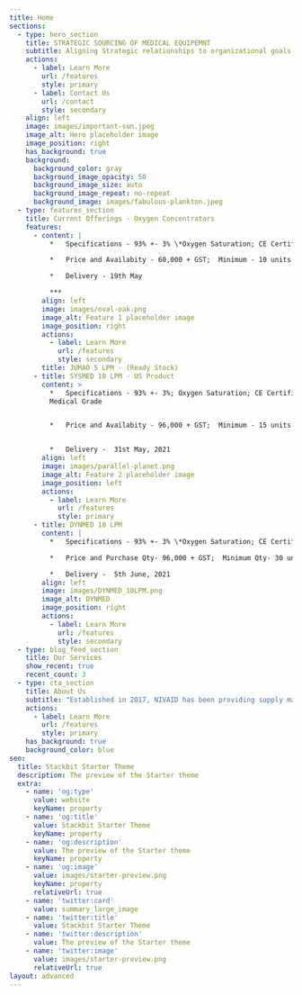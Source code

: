 ```yaml
---
title: Home
sections:
  - type: hero_section
    title: STRATEGIC SOURCING OF MEDICAL EQUIPEMNT
    subtitle: Aligning Strategic relationships to organizational goals
    actions:
      - label: Learn More
        url: /features
        style: primary
      - label: Contact Us
        url: /contact
        style: secondary
    align: left
    image: images/important-sun.jpeg
    image_alt: Hero placeholder image
    image_position: right
    has_background: true
    background:
      background_color: gray
      background_image_opacity: 50
      background_image_size: auto
      background_image_repeat: no-repeat
      background_image: images/fabulous-plankton.jpeg
  - type: features_section
    title: Current Offerings - Oxygen Concentrators
    features:
      - content: |
          *   Specifications - 93% +- 3% \*Oxygen Saturation; CE Certified;

          *   Price and Availabity - 60,000 + GST;  Minimum - 10 units

          *   Delivery - 19th May

          ***
        align: left
        image: images/oval-oak.png
        image_alt: Feature 1 placeholder image
        image_position: right
        actions:
          - label: Learn More
            url: /features
            style: secondary
        title: JUMAO 5 LPM - (Ready Stock)
      - title: SYSMED 10 LPM - US Product
        content: >
          *   Specifications - 93% +- 3%; Oxygen Saturation; CE Certified;
          Medical Grade


          *   Price and Availabity - 96,000 + GST;  Minimum - 15 units


          *   Delivery -  31st May, 2021
        align: left
        image: images/parallel-planet.png
        image_alt: Feature 2 placeholder image
        image_position: left
        actions:
          - label: Learn More
            url: /features
            style: primary
      - title: DYNMED 10 LPM
        content: |
          *   Specifications - 93% +- 3% \*Oxygen Saturation; CE Certified;

          *   Price and Purchase Qty- 96,000 + GST;  Minimum Qty- 30 units

          *   Delivery -  5th June, 2021
        align: left
        image: images/DYNMED_10LPM.png
        image_alt: DYNMED
        image_position: right
        actions:
          - label: Learn More
            url: /features
            style: secondary
  - type: blog_feed_section
    title: Our Services
    show_recent: true
    recent_count: 3
  - type: cta_section
    title: About Us
    subtitle: "Established in 2017, NIVAID has been providing supply management solutions to global institutional, wholesale, retail, and ecommerce players. Our base of service providers for streamlined repair and maintainence enables us to provide holistic quality services to our end consumers.\_Supplemented by a localized supply chain, end-to-end logistics and technology infrastructure, NIVAID offers a complete suite of sourcing & distribution solutions."
    actions:
      - label: Learn More
        url: /features
        style: primary
    has_background: true
    background_color: blue
seo:
  title: Stackbit Starter Theme
  description: The preview of the Starter theme
  extra:
    - name: 'og:type'
      value: website
      keyName: property
    - name: 'og:title'
      value: Stackbit Starter Theme
      keyName: property
    - name: 'og:description'
      value: The preview of the Starter theme
      keyName: property
    - name: 'og:image'
      value: images/starter-preview.png
      keyName: property
      relativeUrl: true
    - name: 'twitter:card'
      value: summary_large_image
    - name: 'twitter:title'
      value: Stackbit Starter Theme
    - name: 'twitter:description'
      value: The preview of the Starter theme
    - name: 'twitter:image'
      value: images/starter-preview.png
      relativeUrl: true
layout: advanced
---
```

